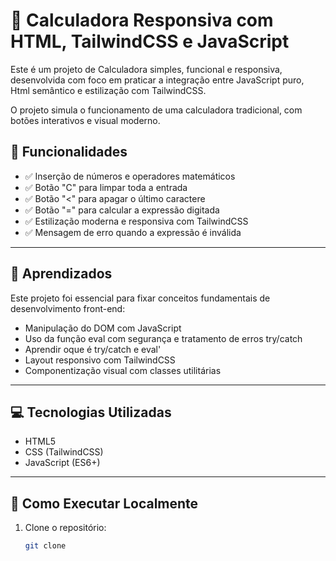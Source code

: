 # 🧮 Calculadora Responsiva com HTML, TailwindCSS e JavaScript

Este é um projeto de Calculadora simples, funcional e responsiva, desenvolvida com foco em praticar a integração entre JavaScript puro, Html semântico e estilização com TailwindCSS.

O projeto simula o funcionamento de uma calculadora tradicional, com botões interativos e visual moderno.


## 🚀 Funcionalidades

- ✅ Inserção de números e operadores matemáticos
- ✅ Botão "C" para limpar toda a entrada
- ✅ Botão "<" para apagar o último caractere
- ✅ Botão "=" para calcular a expressão digitada
- ✅ Estilização moderna e responsiva com TailwindCSS
- ✅ Mensagem de erro quando a expressão é inválida

---

## 🧠 Aprendizados

Este projeto foi essencial para fixar conceitos fundamentais de desenvolvimento front-end:

- Manipulação do DOM com JavaScript
- Uso da função eval com segurança e tratamento de erros try/catch
- Aprendir oque é try/catch e eval'
- Layout responsivo com TailwindCSS
- Componentização visual com classes utilitárias

---

## 💻 Tecnologias Utilizadas

- HTML5
- CSS (TailwindCSS)
- JavaScript (ES6+)

---

## 🔧 Como Executar Localmente

1. Clone o repositório:
   ```bash
   git clone 

